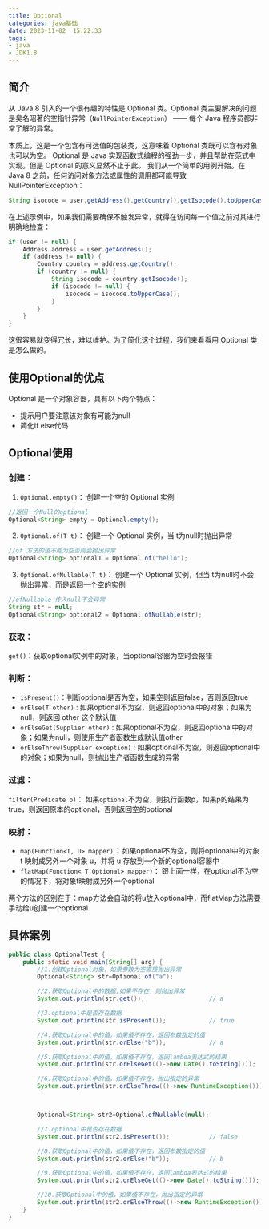 ```yaml
---
title: Optional
categories: java基础
date: 2023-11-02  15:22:33
tags: 
- java
- JDK1.8
---
```


## 简介

从 Java 8 引入的一个很有趣的特性是 Optional 类。Optional 类主要解决的问题是臭名昭著的空指针异常（`NullPointerException`） —— 每个 Java 程序员都非常了解的异常。

本质上，这是一个包含有可选值的包装类，这意味着 Optional 类既可以含有对象也可以为空。
Optional 是 Java 实现函数式编程的强劲一步，并且帮助在范式中实现。但是 Optional 的意义显然不止于此。
我们从一个简单的用例开始。在 Java 8 之前，任何访问对象方法或属性的调用都可能导致 NullPointerException：

```java
String isocode = user.getAddress().getCountry().getIsocode().toUpperCase();
```

在上述示例中，如果我们需要确保不触发异常，就得在访问每一个值之前对其进行明确地检查：

```java
if (user != null) {
    Address address = user.getAddress();
    if (address != null) {
        Country country = address.getCountry();
        if (country != null) {
            String isocode = country.getIsocode();
            if (isocode != null) {
                isocode = isocode.toUpperCase();
            }
        }
    }
}
```

这很容易就变得冗长，难以维护。为了简化这个过程，我们来看看用 Optional 类是怎么做的。

## 使用Optional的优点

Optional 是一个对象容器，具有以下两个特点：

- 提示用户要注意该对象有可能为null
- 简化if else代码

## Optional使用

### 创建：

1. `Optional.empty()`： 创建一个空的 Optional 实例

```java
//返回一个Null的optional
Optional<String> empty = Optional.empty();
```

2. `Optional.of(T t)`： 创建一个 Optional 实例，当 t为null时抛出异常

```java
//of 方法的值不能为空否则会抛出异常
Optional<String> optional1 = Optional.of("hello");
```

3. `Optional.ofNullable(T t)`： 创建一个 Optional 实例，但当 t为null时不会抛出异常，而是返回一个空的实例

```java
//ofNullable 传入null不会异常
String str = null;
Optional<String> optional2 = Optional.ofNullable(str); 
```

### 获取：

`get()`：获取optional实例中的对象，当optional容器为空时会报错

### 判断：

- `isPresent()`：判断optional是否为空，如果空则返回false，否则返回true
- `orElse(T other)` :  如果optional不为空，则返回optional中的对象；如果为null，则返回 other 这个默认值
- `orElseGet(Supplier other)` :  如果optional不为空，则返回optional中的对象；如果为null，则使用生产者函数生成默认值other
- `orElseThrow(Supplier exception)` : 如果optional不为空，则返回optional中的对象；如果为null，则抛出生产者函数生成的异常

### 过滤：

`filter(Predicate p)`： 如果`optional`不为空，则执行函数p，如果p的结果为true，则返回原本的optional，否则返回空的optional

### 映射：

- `map(Function<T, U> mapper)`： 如果optional不为空，则将optional中的对象 t 映射成另外一个对象 u，并将 u 存放到一个新的optional容器中
- `flatMap(Function< T,Optional> mapper)`： 跟上面一样，在optional不为空的情况下，将对象t映射成另外一个optional

两个方法的区别在于：map方法会自动的将u放入optional中，而flatMap方法需要手动给u创建一个optional

## 具体案例

```java
public class OptionalTest {
    public static void main(String[] arg) {
        //1.创建Optional对象，如果参数为空直接抛出异常
        Optional<String> str=Optional.of("a");

        //2.获取Optional中的数据,如果不存在，则抛出异常
        System.out.println(str.get());      			// a

        //3.optional中是否存在数据
        System.out.println(str.isPresent());			// true

        //4.获取Optional中的值，如果值不存在，返回参数指定的值
        System.out.println(str.orElse("b"));			// a

        //5.获取Optional中的值，如果值不存在，返回lambda表达式的结果
        System.out.println(str.orElseGet(()->new Date().toString()));	// a

        //6.获取Optional中的值，如果值不存在，抛出指定的异常
        System.out.println(str.orElseThrow(()->new RuntimeException()));	// a



        Optional<String> str2=Optional.ofNullable(null);

        //7.optional中是否存在数据
        System.out.println(str2.isPresent());			// false

        //8.获取Optional中的值，如果值不存在，返回参数指定的值
        System.out.println(str2.orElse("b"));  			// b

        //9.获取Optional中的值，如果值不存在，返回lambda表达式的结果
        System.out.println(str2.orElseGet(()->new Date().toString()));	// 输出日期

        //10.获取Optional中的值，如果值不存在，抛出指定的异常
        System.out.println(str2.orElseThrow(()->new RuntimeException()));	// 抛出运行异常
    }
}
```

